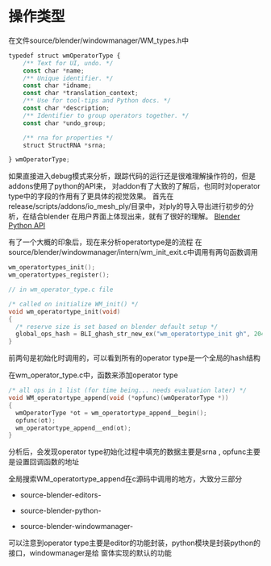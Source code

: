# 操作类型

在文件source/blender/windowmanager/WM_types.h中
```javascript
typedef struct wmOperatorType {
	/** Text for UI, undo. */
	const char *name;
	/** Unique identifier. */
	const char *idname;
	const char *translation_context;
	/** Use for tool-tips and Python docs. */
	const char *description;
	/** Identifier to group operators together. */
	const char *undo_group;

    /** rna for properties */
    struct StructRNA *srna;

} wmOperatorType;
```

如果直接进入debug模式来分析，跟踪代码的运行还是很难理解操作符的，但是addons使用了python的API来，
对addon有了大致的了解后，也同时对operator type中的字段的作用有了更具体的视觉效果。
首先在release/scripts/addons/io_mesh_ply/目录中，对ply的导入导出进行初步的分析，在结合blender
在用户界面上体现出来，就有了很好的理解。
[Blender Python API](https://docs.blender.org/api/current/info_quickstart.html)

有了一个大概的印象后，现在来分析operatortype是的流程
在source/blender/windowmanager/intern/wm_init_exit.c中调用有两句函数调用
```c
wm_operatortypes_init();
wm_operatortypes_register();

// in wm_operator_type.c file 

/* called on initialize WM_init() */
void wm_operatortype_init(void)
{
  /* reserve size is set based on blender default setup */
  global_ops_hash = BLI_ghash_str_new_ex("wm_operatortype_init gh", 2048);
}
```

前两句是初始化时调用的，可以看到所有的operator type是一个全局的hash结构

在wm_operator_type.c中，函数来添加operator type
```c
/* all ops in 1 list (for time being... needs evaluation later) */
void WM_operatortype_append(void (*opfunc)(wmOperatorType *))
{
  wmOperatorType *ot = wm_operatortype_append__begin();
  opfunc(ot);
  wm_operatortype_append__end(ot);
} 
```

分析后，会发现operator type初始化过程中填充的数据主要是srna , opfunc主要是设置回调函数的地址

全局搜索WM_operatortype_append在c源码中调用的地方，大致分三部分

- source-blender-editors-

- source-blender-python-

- source-blender-windowmanager-

可以注意到operator type主要是editor的功能封装，python模块是封装python的接口，windowmanager是给
窗体实现的默认的功能

